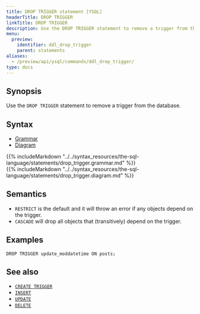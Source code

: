 ```yaml
---
title: DROP TRIGGER statement [YSQL]
headerTitle: DROP TRIGGER
linkTitle: DROP TRIGGER
description: Use the DROP TRIGGER statement to remove a trigger from the database.
menu:
  preview:
    identifier: ddl_drop_trigger
    parent: statements
aliases:
  - /preview/api/ysql/commands/ddl_drop_trigger/
type: docs
---
```


## Synopsis

Use the `DROP TRIGGER` statement to remove a trigger from the database.

## Syntax

<ul class="nav nav-tabs nav-tabs-yb">
  <li >
    <a href="#grammar" class="nav-link active" id="grammar-tab" data-toggle="tab" role="tab" aria-controls="grammar" aria-selected="true">
      <i class="fa-solid fa-file-lines" aria-hidden="true"></i>
      Grammar
    </a>
  </li>
  <li>
    <a href="#diagram" class="nav-link" id="diagram-tab" data-toggle="tab" role="tab" aria-controls="diagram" aria-selected="false">
      <i class="fa-solid fa-diagram-project" aria-hidden="true"></i>
      Diagram
    </a>
  </li>
</ul>

<div class="tab-content">
  <div id="grammar" class="tab-pane fade show active" role="tabpanel" aria-labelledby="grammar-tab">
  {{% includeMarkdown "../../syntax_resources/the-sql-language/statements/drop_trigger.grammar.md" %}}
  </div>
  <div id="diagram" class="tab-pane fade" role="tabpanel" aria-labelledby="diagram-tab">
  {{% includeMarkdown "../../syntax_resources/the-sql-language/statements/drop_trigger.diagram.md" %}}
  </div>
</div>

## Semantics

- `RESTRICT` is the default and it will throw an error if any objects depend on the trigger.
- `CASCADE` will drop all objects that (transitively) depend on the trigger.


## Examples

```plpgsql
DROP TRIGGER update_moddatetime ON posts;
```

## See also

- [`CREATE TRIGGER`](../ddl_create_trigger)
- [`INSERT`](../dml_insert)
- [`UPDATE`](../dml_update/)
- [`DELETE`](../dml_delete/)
